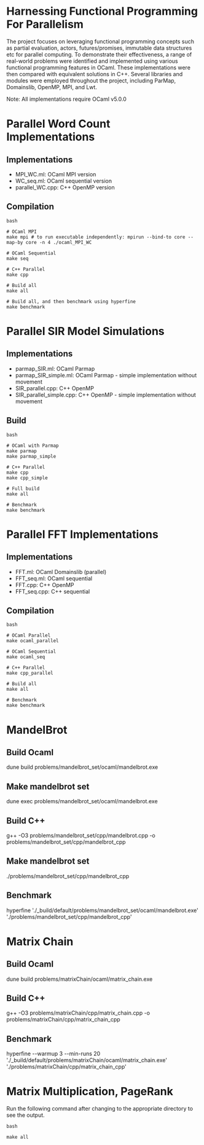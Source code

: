 # Harnessing Functional Programming For Parallelism

The project focuses on leveraging functional programming concepts such as partial evaluation, actors, futures/promises, immutable data structures etc for parallel computing. To demonstrate their effectiveness, a range of real-world problems were identified and implemented using various functional programming features in OCaml. These implementations were then compared with equivalent solutions in C++. Several libraries and modules were employed throughout the project, including ParMap, Domainslib, OpenMP, MPI, and Lwt.

Note: All implementations require OCaml v5.0.0


# Parallel Word Count Implementations
## Implementations
- MPI_WC.ml: OCaml MPI version
- WC_seq.ml: OCaml sequential version
- parallel_WC.cpp: C++ OpenMP version

## Compilation
```
bash

# OCaml MPI
make mpi # to run executable independently: mpirun --bind-to core --map-by core -n 4 ./ocaml_MPI_WC

# OCaml Sequential
make seq

# C++ Parallel
make cpp

# Build all
make all

# Build all, and then benchmark using hyperfine
make benchmark
```


# Parallel SIR Model Simulations

## Implementations
- parmap_SIR.ml: OCaml Parmap
- parmap_SIR_simple.ml: OCaml Parmap - simple implementation without movement
- SIR_parallel.cpp: C++ OpenMP
- SIR_parallel_simple.cpp: C++ OpenMP - simple implementation without movement

## Build
```
bash

# OCaml with Parmap
make parmap
make parmap_simple

# C++ Parallel
make cpp
make cpp_simple

# Full build
make all

# Benchmark
make benchmark
```


# Parallel FFT Implementations

## Implementations
- FFT.ml: OCaml Domainslib (parallel)
- FFT_seq.ml: OCaml sequential
- FFT.cpp: C++ OpenMP
- FFT_seq.cpp: C++ sequential

## Compilation
```
bash

# OCaml Parallel
make ocaml_parallel

# OCaml Sequential
make ocaml_seq

# C++ Parallel
make cpp_parallel

# Build all
make all

# Benchmark
make benchmark
```

# MandelBrot 
## Build Ocaml 
dune build problems/mandelbrot_set/ocaml/mandelbrot.exe
## Make mandelbrot set
dune exec problems/mandelbrot_set/ocaml/mandelbrot.exe
## Build C++ 
g++ -O3 problems/mandelbrot_set/cpp/mandelbrot.cpp -o problems/mandelbrot_set/cpp/mandelbrot_cpp
## Make mandelbrot set
./problems/mandelbrot_set/cpp/mandelbrot_cpp
## Benchmark
hyperfine './_build/default/problems/mandelbrot_set/ocaml/mandelbrot.exe' './problems/mandelbrot_set/cpp/mandelbrot_cpp'


# Matrix Chain
## Build Ocaml 
dune build problems/matrixChain/ocaml/matrix_chain.exe
## Build C++
g++ -O3 problems/matrixChain/cpp/matrix_chain.cpp -o problems/matrixChain/cpp/matrix_chain_cpp
## Benchmark
hyperfine --warmup 3 --min-runs 20 './_build/default/problems/matrixChain/ocaml/matrix_chain.exe' './problems/matrixChain/cpp/matrix_chain_cpp'


# Matrix Multiplication, PageRank
Run the following command after changing to the appropriate directory to see the output.

```
bash

make all
```

